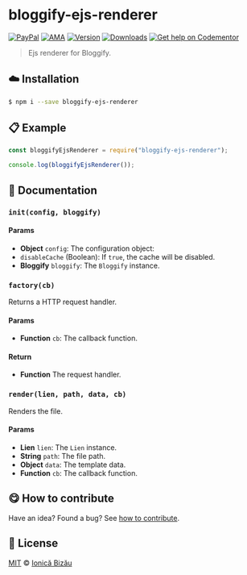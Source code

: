 
# bloggify-ejs-renderer

 [![PayPal](https://img.shields.io/badge/%24-paypal-f39c12.svg)][paypal-donations] [![AMA](https://img.shields.io/badge/ask%20me-anything-1abc9c.svg)](https://github.com/IonicaBizau/ama) [![Version](https://img.shields.io/npm/v/bloggify-ejs-renderer.svg)](https://www.npmjs.com/package/bloggify-ejs-renderer) [![Downloads](https://img.shields.io/npm/dt/bloggify-ejs-renderer.svg)](https://www.npmjs.com/package/bloggify-ejs-renderer) [![Get help on Codementor](https://cdn.codementor.io/badges/get_help_github.svg)](https://www.codementor.io/johnnyb?utm_source=github&utm_medium=button&utm_term=johnnyb&utm_campaign=github)

> Ejs renderer for Bloggify.

## :cloud: Installation

```sh
$ npm i --save bloggify-ejs-renderer
```


## :clipboard: Example



```js
const bloggifyEjsRenderer = require("bloggify-ejs-renderer");

console.log(bloggifyEjsRenderer());
```

## :memo: Documentation


### `init(config, bloggify)`

#### Params
- **Object** `config`: The configuration object:
 - `disableCache` (Boolean): If `true`, the cache will be disabled.
- **Bloggify** `bloggify`: The `Bloggify` instance.

### `factory(cb)`
Returns a HTTP request handler.

#### Params
- **Function** `cb`: The callback function.

#### Return
- **Function** The request handler.

### `render(lien, path, data, cb)`
Renders the file.

#### Params
- **Lien** `lien`: The `Lien` instance.
- **String** `path`: The file path.
- **Object** `data`: The template data.
- **Function** `cb`: The callback function.



## :yum: How to contribute
Have an idea? Found a bug? See [how to contribute][contributing].


## :scroll: License

[MIT][license] © [Ionică Bizău][website]

[paypal-donations]: https://www.paypal.com/cgi-bin/webscr?cmd=_s-xclick&hosted_button_id=RVXDDLKKLQRJW
[donate-now]: http://i.imgur.com/6cMbHOC.png

[license]: http://showalicense.com/?fullname=Ionic%C4%83%20Biz%C4%83u%20%3Cbizauionica%40gmail.com%3E%20(http%3A%2F%2Fionicabizau.net)&year=2016#license-mit
[website]: http://ionicabizau.net
[contributing]: /CONTRIBUTING.md
[docs]: /DOCUMENTATION.md
